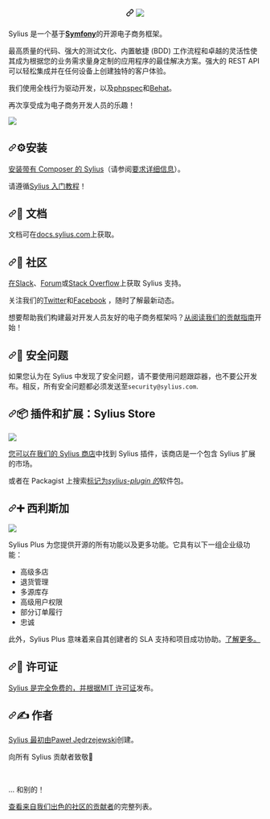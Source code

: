 <div class="Box-sc-g0xbh4-0 bJMeLZ js-snippet-clipboard-copy-unpositioned" data-hpc="true"><article class="markdown-body entry-content container-lg" itemprop="text"><h1 align="center" tabindex="-1" dir="auto"><a id="user-content-----------------" class="anchor" aria-hidden="true" tabindex="-1" href="#----------------"><svg class="octicon octicon-link" viewBox="0 0 16 16" version="1.1" width="16" height="16" aria-hidden="true"><path d="m7.775 3.275 1.25-1.25a3.5 3.5 0 1 1 4.95 4.95l-2.5 2.5a3.5 3.5 0 0 1-4.95 0 .751.751 0 0 1 .018-1.042.751.751 0 0 1 1.042-.018 1.998 1.998 0 0 0 2.83 0l2.5-2.5a2.002 2.002 0 0 0-2.83-2.83l-1.25 1.25a.751.751 0 0 1-1.042-.018.751.751 0 0 1-.018-1.042Zm-4.69 9.64a1.998 1.998 0 0 0 2.83 0l1.25-1.25a.751.751 0 0 1 1.042.018.751.751 0 0 1 .018 1.042l-1.25 1.25a3.5 3.5 0 1 1-4.95-4.95l2.5-2.5a3.5 3.5 0 0 1 4.95 0 .751.751 0 0 1-.018 1.042.751.751 0 0 1-1.042.018 1.998 1.998 0 0 0-2.83 0l-2.5 2.5a1.998 1.998 0 0 0 0 2.83Z"></path></svg></a>
    <a href="https://sylius.com/github-readme/link/" rel="nofollow">
        <img src="https://camo.githubusercontent.com/2550be9cb871361c10f2c45088d19e0f46677844e99fbaf38b878e1a2c614aba/68747470733a2f2f73796c6975732e636f6d2f6173736574732f6769746875622d726561646d652e706e673f636f75727365" data-canonical-src="https://sylius.com/assets/github-readme.png?course" style="max-width: 100%;">
    </a>
</h1>
<p dir="auto"><font style="vertical-align: inherit;"><font style="vertical-align: inherit;">Sylius 是一个基于</font></font><a href="https://symfony.com" rel="nofollow"><strong><font style="vertical-align: inherit;"><font style="vertical-align: inherit;">Symfony</font></font></strong></a><font style="vertical-align: inherit;"><font style="vertical-align: inherit;">的开源电子商务框架。</font></font></p>
<p dir="auto"><font style="vertical-align: inherit;"><font style="vertical-align: inherit;">最高质量的代码、强大的测试文化、内置敏捷 (BDD) 工作流程和卓越的灵活性使其成为根据您的业务需求量身定制的应用程序的最佳解决方案。</font><font style="vertical-align: inherit;">强大的 REST API 可以轻松集成并在任何设备上创建独特的客户体验。</font></font></p>
<p dir="auto"><font style="vertical-align: inherit;"><font style="vertical-align: inherit;">我们使用全栈行为驱动开发，以及</font></font><a href="https://phpspec.net" rel="nofollow"><font style="vertical-align: inherit;"><font style="vertical-align: inherit;">phpspec</font></font></a><font style="vertical-align: inherit;"><font style="vertical-align: inherit;">和</font></font><a href="https://behat.org" rel="nofollow"><font style="vertical-align: inherit;"><font style="vertical-align: inherit;">Behat</font></font></a><font style="vertical-align: inherit;"><font style="vertical-align: inherit;">。</font></font></p>
<p dir="auto"><font style="vertical-align: inherit;"><font style="vertical-align: inherit;">再次享受成为电子商务开发人员的乐趣！</font></font></p>
<p dir="auto"><a target="_blank" rel="noopener noreferrer nofollow" href="https://camo.githubusercontent.com/4c2ec3b56172c7eb604b45c01ff5f749444308189b98f819f621952858a2e98a/68747470733a2f2f73796c6975732e636f6d2f6173736574732f726561646d652f726561646d652d6d61696e2e706e67"><img src="https://camo.githubusercontent.com/4c2ec3b56172c7eb604b45c01ff5f749444308189b98f819f621952858a2e98a/68747470733a2f2f73796c6975732e636f6d2f6173736574732f726561646d652f726561646d652d6d61696e2e706e67" data-canonical-src="https://sylius.com/assets/readme/readme-main.png" style="max-width: 100%;"></a></p>
<h2 tabindex="-1" dir="auto"><a id="user-content-️-installation" class="anchor" aria-hidden="true" tabindex="-1" href="#️-installation"><svg class="octicon octicon-link" viewBox="0 0 16 16" version="1.1" width="16" height="16" aria-hidden="true"><path d="m7.775 3.275 1.25-1.25a3.5 3.5 0 1 1 4.95 4.95l-2.5 2.5a3.5 3.5 0 0 1-4.95 0 .751.751 0 0 1 .018-1.042.751.751 0 0 1 1.042-.018 1.998 1.998 0 0 0 2.83 0l2.5-2.5a2.002 2.002 0 0 0-2.83-2.83l-1.25 1.25a.751.751 0 0 1-1.042-.018.751.751 0 0 1-.018-1.042Zm-4.69 9.64a1.998 1.998 0 0 0 2.83 0l1.25-1.25a.751.751 0 0 1 1.042.018.751.751 0 0 1 .018 1.042l-1.25 1.25a3.5 3.5 0 1 1-4.95-4.95l2.5-2.5a3.5 3.5 0 0 1 4.95 0 .751.751 0 0 1-.018 1.042.751.751 0 0 1-1.042.018 1.998 1.998 0 0 0-2.83 0l-2.5 2.5a1.998 1.998 0 0 0 0 2.83Z"></path></svg></a><font style="vertical-align: inherit;"><font style="vertical-align: inherit;">⚙️安装</font></font></h2>
<p dir="auto"><a href="https://docs.sylius.com/en/latest/book/installation/installation.html" rel="nofollow"><font style="vertical-align: inherit;"><font style="vertical-align: inherit;">安装带有 Composer 的 Sylius</font></font></a><font style="vertical-align: inherit;"><font style="vertical-align: inherit;">（请参阅</font></font><a href="https://docs.sylius.com/en/latest/book/installation/requirements.html" rel="nofollow"><font style="vertical-align: inherit;"><font style="vertical-align: inherit;">要求详细信息</font></font></a><font style="vertical-align: inherit;"><font style="vertical-align: inherit;">）。</font></font></p>
<p dir="auto"><font style="vertical-align: inherit;"><font style="vertical-align: inherit;">请遵循</font></font><a href="https://docs.sylius.com/en/latest/getting-started-with-sylius/index.html" rel="nofollow"><font style="vertical-align: inherit;"><font style="vertical-align: inherit;">Sylius 入门教程</font></font></a><font style="vertical-align: inherit;"><font style="vertical-align: inherit;">！</font></font></p>
<h2 tabindex="-1" dir="auto"><a id="user-content--documentation" class="anchor" aria-hidden="true" tabindex="-1" href="#-documentation"><svg class="octicon octicon-link" viewBox="0 0 16 16" version="1.1" width="16" height="16" aria-hidden="true"><path d="m7.775 3.275 1.25-1.25a3.5 3.5 0 1 1 4.95 4.95l-2.5 2.5a3.5 3.5 0 0 1-4.95 0 .751.751 0 0 1 .018-1.042.751.751 0 0 1 1.042-.018 1.998 1.998 0 0 0 2.83 0l2.5-2.5a2.002 2.002 0 0 0-2.83-2.83l-1.25 1.25a.751.751 0 0 1-1.042-.018.751.751 0 0 1-.018-1.042Zm-4.69 9.64a1.998 1.998 0 0 0 2.83 0l1.25-1.25a.751.751 0 0 1 1.042.018.751.751 0 0 1 .018 1.042l-1.25 1.25a3.5 3.5 0 1 1-4.95-4.95l2.5-2.5a3.5 3.5 0 0 1 4.95 0 .751.751 0 0 1-.018 1.042.751.751 0 0 1-1.042.018 1.998 1.998 0 0 0-2.83 0l-2.5 2.5a1.998 1.998 0 0 0 0 2.83Z"></path></svg></a><font style="vertical-align: inherit;"><font style="vertical-align: inherit;">📖 文档</font></font></h2>
<p dir="auto"><font style="vertical-align: inherit;"><font style="vertical-align: inherit;">文档可在</font></font><a href="https://docs.sylius.com" rel="nofollow"><font style="vertical-align: inherit;"><font style="vertical-align: inherit;">docs.sylius.com</font></font></a><font style="vertical-align: inherit;"><font style="vertical-align: inherit;">上获取。</font></font></p>
<h2 tabindex="-1" dir="auto"><a id="user-content--community" class="anchor" aria-hidden="true" tabindex="-1" href="#-community"><svg class="octicon octicon-link" viewBox="0 0 16 16" version="1.1" width="16" height="16" aria-hidden="true"><path d="m7.775 3.275 1.25-1.25a3.5 3.5 0 1 1 4.95 4.95l-2.5 2.5a3.5 3.5 0 0 1-4.95 0 .751.751 0 0 1 .018-1.042.751.751 0 0 1 1.042-.018 1.998 1.998 0 0 0 2.83 0l2.5-2.5a2.002 2.002 0 0 0-2.83-2.83l-1.25 1.25a.751.751 0 0 1-1.042-.018.751.751 0 0 1-.018-1.042Zm-4.69 9.64a1.998 1.998 0 0 0 2.83 0l1.25-1.25a.751.751 0 0 1 1.042.018.751.751 0 0 1 .018 1.042l-1.25 1.25a3.5 3.5 0 1 1-4.95-4.95l2.5-2.5a3.5 3.5 0 0 1 4.95 0 .751.751 0 0 1-.018 1.042.751.751 0 0 1-1.042.018 1.998 1.998 0 0 0-2.83 0l-2.5 2.5a1.998 1.998 0 0 0 0 2.83Z"></path></svg></a><font style="vertical-align: inherit;"><font style="vertical-align: inherit;">🤝 社区</font></font></h2>
<p dir="auto"><font style="vertical-align: inherit;"></font><a href="https://sylius.com/slack" rel="nofollow"><font style="vertical-align: inherit;"><font style="vertical-align: inherit;">在Slack</font></font></a><font style="vertical-align: inherit;"><font style="vertical-align: inherit;">、</font></font><a href="https://forum.sylius.com/" rel="nofollow"><font style="vertical-align: inherit;"><font style="vertical-align: inherit;">Forum</font></font></a><font style="vertical-align: inherit;"><font style="vertical-align: inherit;">或</font></font><a href="https://stackoverflow.com/questions/tagged/sylius" rel="nofollow"><font style="vertical-align: inherit;"><font style="vertical-align: inherit;">Stack Overflow</font></font></a><font style="vertical-align: inherit;"><font style="vertical-align: inherit;">上获取 Sylius 支持</font><font style="vertical-align: inherit;">。</font></font></p>
<p dir="auto"><font style="vertical-align: inherit;"><font style="vertical-align: inherit;">关注我们的</font></font><a href="https://twitter.com/Sylius" rel="nofollow"><font style="vertical-align: inherit;"><font style="vertical-align: inherit;">Twitter</font></font></a><font style="vertical-align: inherit;"><font style="vertical-align: inherit;">和</font></font><a href="https://www.facebook.com/SyliusEcommerce/" rel="nofollow"><font style="vertical-align: inherit;"><font style="vertical-align: inherit;">Facebook</font></font></a><font style="vertical-align: inherit;"><font style="vertical-align: inherit;"> ，随时了解最新动态。</font></font></p>
<p dir="auto"><font style="vertical-align: inherit;"><font style="vertical-align: inherit;">想要帮助我们构建最对开发人员友好的电子商务框架吗？</font></font><a href="https://docs.sylius.com/en/latest/book/index.html#contributing" rel="nofollow"><font style="vertical-align: inherit;"><font style="vertical-align: inherit;">从阅读我们的贡献指南</font></font></a><font style="vertical-align: inherit;"><font style="vertical-align: inherit;">开始</font><font style="vertical-align: inherit;">！</font></font></p>
<h2 tabindex="-1" dir="auto"><a id="user-content--security-issues" class="anchor" aria-hidden="true" tabindex="-1" href="#-security-issues"><svg class="octicon octicon-link" viewBox="0 0 16 16" version="1.1" width="16" height="16" aria-hidden="true"><path d="m7.775 3.275 1.25-1.25a3.5 3.5 0 1 1 4.95 4.95l-2.5 2.5a3.5 3.5 0 0 1-4.95 0 .751.751 0 0 1 .018-1.042.751.751 0 0 1 1.042-.018 1.998 1.998 0 0 0 2.83 0l2.5-2.5a2.002 2.002 0 0 0-2.83-2.83l-1.25 1.25a.751.751 0 0 1-1.042-.018.751.751 0 0 1-.018-1.042Zm-4.69 9.64a1.998 1.998 0 0 0 2.83 0l1.25-1.25a.751.751 0 0 1 1.042.018.751.751 0 0 1 .018 1.042l-1.25 1.25a3.5 3.5 0 1 1-4.95-4.95l2.5-2.5a3.5 3.5 0 0 1 4.95 0 .751.751 0 0 1-.018 1.042.751.751 0 0 1-1.042.018 1.998 1.998 0 0 0-2.83 0l-2.5 2.5a1.998 1.998 0 0 0 0 2.83Z"></path></svg></a><font style="vertical-align: inherit;"><font style="vertical-align: inherit;">👮 安全问题</font></font></h2>
<p dir="auto"><font style="vertical-align: inherit;"><font style="vertical-align: inherit;">如果您认为在 Sylius 中发现了安全问题，请不要使用问题跟踪器，也不要公开发布。</font><font style="vertical-align: inherit;">相反，所有安全问题都必须发送至</font></font><code>security@sylius.com</code><font style="vertical-align: inherit;"><font style="vertical-align: inherit;">.</font></font></p>
<h2 tabindex="-1" dir="auto"><a id="user-content--plugins-and-extensions-sylius-store" class="anchor" aria-hidden="true" tabindex="-1" href="#-plugins-and-extensions-sylius-store"><svg class="octicon octicon-link" viewBox="0 0 16 16" version="1.1" width="16" height="16" aria-hidden="true"><path d="m7.775 3.275 1.25-1.25a3.5 3.5 0 1 1 4.95 4.95l-2.5 2.5a3.5 3.5 0 0 1-4.95 0 .751.751 0 0 1 .018-1.042.751.751 0 0 1 1.042-.018 1.998 1.998 0 0 0 2.83 0l2.5-2.5a2.002 2.002 0 0 0-2.83-2.83l-1.25 1.25a.751.751 0 0 1-1.042-.018.751.751 0 0 1-.018-1.042Zm-4.69 9.64a1.998 1.998 0 0 0 2.83 0l1.25-1.25a.751.751 0 0 1 1.042.018.751.751 0 0 1 .018 1.042l-1.25 1.25a3.5 3.5 0 1 1-4.95-4.95l2.5-2.5a3.5 3.5 0 0 1 4.95 0 .751.751 0 0 1-.018 1.042.751.751 0 0 1-1.042.018 1.998 1.998 0 0 0-2.83 0l-2.5 2.5a1.998 1.998 0 0 0 0 2.83Z"></path></svg></a><font style="vertical-align: inherit;"><font style="vertical-align: inherit;">📦 插件和扩展：Sylius Store</font></font></h2>
<a href="https://store.sylius.com/" rel="nofollow">
    <img src="https://camo.githubusercontent.com/8a087ad36d08a37a5e20b77709a4ec7ad5205cf992ecfb102a9cf7df9a8c9ebe/68747470733a2f2f73796c6975732e636f6d2f6173736574732f726561646d652f726561646d652d73746f72652e706e67" data-canonical-src="https://sylius.com/assets/readme/readme-store.png" style="max-width: 100%;">
</a>
<p dir="auto"><font style="vertical-align: inherit;"></font><a href="https://sylius.com/plugins/" rel="nofollow"><font style="vertical-align: inherit;"><font style="vertical-align: inherit;">您可以在我们的 Sylius 商店</font></font></a><font style="vertical-align: inherit;"><font style="vertical-align: inherit;">中找到 Sylius 插件</font><font style="vertical-align: inherit;">，该商店是一个包含 Sylius 扩展的市场。</font></font></p>
<p dir="auto"><font style="vertical-align: inherit;"><font style="vertical-align: inherit;">或者在 Packagist 上搜索</font></font><a href="https://packagist.org/explore/?type=sylius-plugin" rel="nofollow"><font style="vertical-align: inherit;"><font style="vertical-align: inherit;">标记为</font></font><em><font style="vertical-align: inherit;"><font style="vertical-align: inherit;">sylius-plugin 的</font></font></em></a><font style="vertical-align: inherit;"><font style="vertical-align: inherit;">软件包。</font></font></p>
<h2 tabindex="-1" dir="auto"><a id="user-content--sylius-plus" class="anchor" aria-hidden="true" tabindex="-1" href="#-sylius-plus"><svg class="octicon octicon-link" viewBox="0 0 16 16" version="1.1" width="16" height="16" aria-hidden="true"><path d="m7.775 3.275 1.25-1.25a3.5 3.5 0 1 1 4.95 4.95l-2.5 2.5a3.5 3.5 0 0 1-4.95 0 .751.751 0 0 1 .018-1.042.751.751 0 0 1 1.042-.018 1.998 1.998 0 0 0 2.83 0l2.5-2.5a2.002 2.002 0 0 0-2.83-2.83l-1.25 1.25a.751.751 0 0 1-1.042-.018.751.751 0 0 1-.018-1.042Zm-4.69 9.64a1.998 1.998 0 0 0 2.83 0l1.25-1.25a.751.751 0 0 1 1.042.018.751.751 0 0 1 .018 1.042l-1.25 1.25a3.5 3.5 0 1 1-4.95-4.95l2.5-2.5a3.5 3.5 0 0 1 4.95 0 .751.751 0 0 1-.018 1.042.751.751 0 0 1-1.042.018 1.998 1.998 0 0 0-2.83 0l-2.5 2.5a1.998 1.998 0 0 0 0 2.83Z"></path></svg></a><font style="vertical-align: inherit;"><font style="vertical-align: inherit;">➕ 西利斯加</font></font></h2>
<a href="https://sylius.com/plus/" rel="nofollow">
    <img src="https://camo.githubusercontent.com/2828e831cf8a0188751c5a132857ca1bd9cca1b8f4579487fe98b9bfc8363c77/68747470733a2f2f73796c6975732e636f6d2f6173736574732f726561646d652f726561646d652d706c75732e706e67" data-canonical-src="https://sylius.com/assets/readme/readme-plus.png" style="max-width: 100%;">
</a>
<p dir="auto"><font style="vertical-align: inherit;"><font style="vertical-align: inherit;">Sylius Plus 为您提供开源的所有功能以及更多功能。</font><font style="vertical-align: inherit;">它具有以下一组企业级功能：</font></font></p>
<ul dir="auto">
<li><font style="vertical-align: inherit;"><font style="vertical-align: inherit;">高级多店</font></font></li>
<li><font style="vertical-align: inherit;"><font style="vertical-align: inherit;">退货管理</font></font></li>
<li><font style="vertical-align: inherit;"><font style="vertical-align: inherit;">多源库存</font></font></li>
<li><font style="vertical-align: inherit;"><font style="vertical-align: inherit;">高级用户权限</font></font></li>
<li><font style="vertical-align: inherit;"><font style="vertical-align: inherit;">部分订单履行</font></font></li>
<li><font style="vertical-align: inherit;"><font style="vertical-align: inherit;">忠诚</font></font></li>
</ul>
<p dir="auto"><font style="vertical-align: inherit;"><font style="vertical-align: inherit;">此外，Sylius Plus 意味着来自其创建者的 SLA 支持和项目成功协助。</font></font><a href="https://sylius.com/plus/" rel="nofollow"><font style="vertical-align: inherit;"><font style="vertical-align: inherit;">了解更多。</font></font></a></p>
<h2 tabindex="-1" dir="auto"><a id="user-content--license" class="anchor" aria-hidden="true" tabindex="-1" href="#-license"><svg class="octicon octicon-link" viewBox="0 0 16 16" version="1.1" width="16" height="16" aria-hidden="true"><path d="m7.775 3.275 1.25-1.25a3.5 3.5 0 1 1 4.95 4.95l-2.5 2.5a3.5 3.5 0 0 1-4.95 0 .751.751 0 0 1 .018-1.042.751.751 0 0 1 1.042-.018 1.998 1.998 0 0 0 2.83 0l2.5-2.5a2.002 2.002 0 0 0-2.83-2.83l-1.25 1.25a.751.751 0 0 1-1.042-.018.751.751 0 0 1-.018-1.042Zm-4.69 9.64a1.998 1.998 0 0 0 2.83 0l1.25-1.25a.751.751 0 0 1 1.042.018.751.751 0 0 1 .018 1.042l-1.25 1.25a3.5 3.5 0 1 1-4.95-4.95l2.5-2.5a3.5 3.5 0 0 1 4.95 0 .751.751 0 0 1-.018 1.042.751.751 0 0 1-1.042.018 1.998 1.998 0 0 0-2.83 0l-2.5 2.5a1.998 1.998 0 0 0 0 2.83Z"></path></svg></a><font style="vertical-align: inherit;"><font style="vertical-align: inherit;">📃 许可证</font></font></h2>
<p dir="auto"><font style="vertical-align: inherit;"></font><a href="https://github.com/Sylius/Sylius/blob/master/LICENSE"><font style="vertical-align: inherit;"><font style="vertical-align: inherit;">Sylius 是完全免费的，并根据MIT 许可证</font></font></a><font style="vertical-align: inherit;"><font style="vertical-align: inherit;">发布</font><font style="vertical-align: inherit;">。</font></font></p>
<h2 tabindex="-1" dir="auto"><a id="user-content-️-authors" class="anchor" aria-hidden="true" tabindex="-1" href="#️-authors"><svg class="octicon octicon-link" viewBox="0 0 16 16" version="1.1" width="16" height="16" aria-hidden="true"><path d="m7.775 3.275 1.25-1.25a3.5 3.5 0 1 1 4.95 4.95l-2.5 2.5a3.5 3.5 0 0 1-4.95 0 .751.751 0 0 1 .018-1.042.751.751 0 0 1 1.042-.018 1.998 1.998 0 0 0 2.83 0l2.5-2.5a2.002 2.002 0 0 0-2.83-2.83l-1.25 1.25a.751.751 0 0 1-1.042-.018.751.751 0 0 1-.018-1.042Zm-4.69 9.64a1.998 1.998 0 0 0 2.83 0l1.25-1.25a.751.751 0 0 1 1.042.018.751.751 0 0 1 .018 1.042l-1.25 1.25a3.5 3.5 0 1 1-4.95-4.95l2.5-2.5a3.5 3.5 0 0 1 4.95 0 .751.751 0 0 1-.018 1.042.751.751 0 0 1-1.042.018 1.998 1.998 0 0 0-2.83 0l-2.5 2.5a1.998 1.998 0 0 0 0 2.83Z"></path></svg></a><font style="vertical-align: inherit;"><font style="vertical-align: inherit;">✍️ 作者</font></font></h2>
<p dir="auto"><font style="vertical-align: inherit;"></font><a href="https://pjedrzejewski.com" rel="nofollow"><font style="vertical-align: inherit;"><font style="vertical-align: inherit;">Sylius 最初由Paweł Jędrzejewski</font></font></a><font style="vertical-align: inherit;"><font style="vertical-align: inherit;">创建</font><font style="vertical-align: inherit;">。</font></font></p>
<p dir="auto"><font style="vertical-align: inherit;"><font style="vertical-align: inherit;">向所有 Sylius 贡献者致敬🙏</font></font></p>
<p dir="auto"><a href="https://github.com/pamil"><img src="https://github.com/pamil.png?size=40" alt="" style="max-width: 100%;"></a>
<a href="https://github.com/pjedrzejewski"><img src="https://github.com/pjedrzejewski.png?size=40" alt="" style="max-width: 100%;"></a>
<a href="https://github.com/Zales0123"><img src="https://github.com/Zales0123.png?size=40" alt="" style="max-width: 100%;"></a>
<a href="https://github.com/GSadee"><img src="https://github.com/GSadee.png?size=40" alt="" style="max-width: 100%;"></a>
<a href="https://github.com/lchrusciel"><img src="https://github.com/lchrusciel.png?size=40" alt="" style="max-width: 100%;"></a>
<a href="https://github.com/CoderMaggie"><img src="https://github.com/CoderMaggie.png?size=40" alt="" style="max-width: 100%;"></a>
<a href="https://github.com/Arminek"><img src="https://github.com/Arminek.png?size=40" alt="" style="max-width: 100%;"></a>
<a href="https://github.com/tuka217"><img src="https://github.com/tuka217.png?size=40" alt="" style="max-width: 100%;"></a>
<a href="https://github.com/NoResponseMate"><img src="https://github.com/NoResponseMate.png?size=40" alt="" style="max-width: 100%;"></a>
<a href="https://github.com/stloyd"><img src="https://github.com/stloyd.png?size=40" alt="" style="max-width: 100%;"></a>
<a href="https://github.com/umpirsky"><img src="https://github.com/umpirsky.png?size=40" alt="" style="max-width: 100%;"></a>
<a href="https://github.com/winzou"><img src="https://github.com/winzou.png?size=40" alt="" style="max-width: 100%;"></a>
<a href="https://github.com/Tomanhez"><img src="https://github.com/Tomanhez.png?size=40" alt="" style="max-width: 100%;"></a>
<a href="https://github.com/michalmarcinkowski"><img src="https://github.com/michalmarcinkowski.png?size=40" alt="" style="max-width: 100%;"></a>
<a href="https://github.com/AdamKasp"><img src="https://github.com/AdamKasp.png?size=40" alt="" style="max-width: 100%;"></a>
<a href="https://github.com/arnolanglade"><img src="https://github.com/arnolanglade.png?size=40" alt="" style="max-width: 100%;"></a>
<a href="https://github.com/jjanvier"><img src="https://github.com/jjanvier.png?size=40" alt="" style="max-width: 100%;"></a>
<a href="https://github.com/kayue"><img src="https://github.com/kayue.png?size=40" alt="" style="max-width: 100%;"></a>
<a href="https://github.com/stefandoorn"><img src="https://github.com/stefandoorn.png?size=40" alt="" style="max-width: 100%;"></a>
<a href="https://github.com/piotrantosik"><img src="https://github.com/piotrantosik.png?size=40" alt="" style="max-width: 100%;"></a>
<a href="https://github.com/Richtermeister"><img src="https://github.com/Richtermeister.png?size=40" alt="" style="max-width: 100%;"></a>
<a href="https://github.com/kulczy"><img src="https://github.com/kulczy.png?size=40" alt="" style="max-width: 100%;"></a>
<a href="https://github.com/koemeet"><img src="https://github.com/koemeet.png?size=40" alt="" style="max-width: 100%;"></a>
<a href="https://github.com/oallain"><img src="https://github.com/oallain.png?size=40" alt="" style="max-width: 100%;"></a>
<a href="https://github.com/loic425"><img src="https://github.com/loic425.png?size=40" alt="" style="max-width: 100%;"></a>
<a href="https://github.com/bendavies"><img src="https://github.com/bendavies.png?size=40" alt="" style="max-width: 100%;"></a>
<a href="https://github.com/aramalipoor"><img src="https://github.com/aramalipoor.png?size=40" alt="" style="max-width: 100%;"></a>
<a href="https://github.com/amenophis"><img src="https://github.com/amenophis.png?size=40" alt="" style="max-width: 100%;"></a>
<a href="https://github.com/loicmobizel"><img src="https://github.com/loicmobizel.png?size=40" alt="" style="max-width: 100%;"></a>
<a href="https://github.com/mamazu"><img src="https://github.com/mamazu.png?size=40" alt="" style="max-width: 100%;"></a>
<a href="https://github.com/loevgaard"><img src="https://github.com/loevgaard.png?size=40" alt="" style="max-width: 100%;"></a>
<a href="https://github.com/makasim"><img src="https://github.com/makasim.png?size=40" alt="" style="max-width: 100%;"></a>
<a href="https://github.com/gperdomor"><img src="https://github.com/gperdomor.png?size=40" alt="" style="max-width: 100%;"></a>
<a href="https://github.com/arti0090"><img src="https://github.com/arti0090.png?size=40" alt="" style="max-width: 100%;"></a>
<a href="https://github.com/liverbool"><img src="https://github.com/liverbool.png?size=40" alt="" style="max-width: 100%;"></a>
<a href="https://github.com/mmenozzi"><img src="https://github.com/mmenozzi.png?size=40" alt="" style="max-width: 100%;"></a>
<a href="https://github.com/psyray"><img src="https://github.com/psyray.png?size=40" alt="" style="max-width: 100%;"></a>
<a href="https://github.com/mbabker"><img src="https://github.com/mbabker.png?size=40" alt="" style="max-width: 100%;"></a>
<a href="https://github.com/peteward"><img src="https://github.com/peteward.png?size=40" alt="" style="max-width: 100%;"></a>
<a href="https://github.com/adamelso"><img src="https://github.com/adamelso.png?size=40" alt="" style="max-width: 100%;"></a>
<a href="https://github.com/igormukhingmailcom"><img src="https://github.com/igormukhingmailcom.png?size=40" alt="" style="max-width: 100%;"></a>
<a href="https://github.com/antonioperic"><img src="https://github.com/antonioperic.png?size=40" alt="" style="max-width: 100%;"></a>
<a href="https://github.com/elliot"><img src="https://github.com/elliot.png?size=40" alt="" style="max-width: 100%;"></a>
<a href="https://github.com/agounaris"><img src="https://github.com/agounaris.png?size=40" alt="" style="max-width: 100%;"></a>
<a href="https://github.com/Prometee"><img src="https://github.com/Prometee.png?size=40" alt="" style="max-width: 100%;"></a>
<a href="https://github.com/l3l0"><img src="https://github.com/l3l0.png?size=40" alt="" style="max-width: 100%;"></a>
<a href="https://github.com/inssein"><img src="https://github.com/inssein.png?size=40" alt="" style="max-width: 100%;"></a>
<a href="https://github.com/loevstroem"><img src="https://github.com/loevstroem.png?size=40" alt="" style="max-width: 100%;"></a>
<a href="https://github.com/pborreli"><img src="https://github.com/pborreli.png?size=40" alt="" style="max-width: 100%;"></a>
<a href="https://github.com/gorkalaucirica"><img src="https://github.com/gorkalaucirica.png?size=40" alt="" style="max-width: 100%;"></a>
<a href="https://github.com/gabiudrescu"><img src="https://github.com/gabiudrescu.png?size=40" alt="" style="max-width: 100%;"></a>
<a href="https://github.com/cordoval"><img src="https://github.com/cordoval.png?size=40" alt="" style="max-width: 100%;"></a>
<a href="https://github.com/EmiiKhaos"><img src="https://github.com/EmiiKhaos.png?size=40" alt="" style="max-width: 100%;"></a>
<a href="https://github.com/venyii"><img src="https://github.com/venyii.png?size=40" alt="" style="max-width: 100%;"></a>
<a href="https://github.com/nakashu"><img src="https://github.com/nakashu.png?size=40" alt="" style="max-width: 100%;"></a>
<a href="https://github.com/LucaGallinari"><img src="https://github.com/LucaGallinari.png?size=40" alt="" style="max-width: 100%;"></a>
<a href="https://github.com/vvasiloi"><img src="https://github.com/vvasiloi.png?size=40" alt="" style="max-width: 100%;"></a>
<a href="https://github.com/teohhanhui"><img src="https://github.com/teohhanhui.png?size=40" alt="" style="max-width: 100%;"></a>
<a href="https://github.com/jacquesbh"><img src="https://github.com/jacquesbh.png?size=40" alt="" style="max-width: 100%;"></a>
<a href="https://github.com/diimpp"><img src="https://github.com/diimpp.png?size=40" alt="" style="max-width: 100%;"></a>
<a href="https://github.com/sweoggy"><img src="https://github.com/sweoggy.png?size=40" alt="" style="max-width: 100%;"></a>
<a href="https://github.com/bartoszpietrzak1994"><img src="https://github.com/bartoszpietrzak1994.png?size=40" alt="" style="max-width: 100%;"></a>
<a href="https://github.com/psihius"><img src="https://github.com/psihius.png?size=40" alt="" style="max-width: 100%;"></a>
<a href="https://github.com/okwinza"><img src="https://github.com/okwinza.png?size=40" alt="" style="max-width: 100%;"></a>
<a href="https://github.com/bitbager"><img src="https://github.com/bitbager.png?size=40" alt="" style="max-width: 100%;"></a>
<a href="https://github.com/alcaeus"><img src="https://github.com/alcaeus.png?size=40" alt="" style="max-width: 100%;"></a>
<a href="https://github.com/ahmadrabie"><img src="https://github.com/ahmadrabie.png?size=40" alt="" style="max-width: 100%;"></a>
<a href="https://github.com/coudenysj"><img src="https://github.com/coudenysj.png?size=40" alt="" style="max-width: 100%;"></a>
<a href="https://github.com/mykehsd"><img src="https://github.com/mykehsd.png?size=40" alt="" style="max-width: 100%;"></a>
<a href="https://github.com/gonzalovilaseca"><img src="https://github.com/gonzalovilaseca.png?size=40" alt="" style="max-width: 100%;"></a>
<a href="https://github.com/4c0n"><img src="https://github.com/4c0n.png?size=40" alt="" style="max-width: 100%;"></a>
<a href="https://github.com/tvlooy"><img src="https://github.com/tvlooy.png?size=40" alt="" style="max-width: 100%;"></a>
<a href="https://github.com/dantleech"><img src="https://github.com/dantleech.png?size=40" alt="" style="max-width: 100%;"></a>
<a href="https://github.com/cdaguerre"><img src="https://github.com/cdaguerre.png?size=40" alt="" style="max-width: 100%;"></a>
<a href="https://github.com/Strontium-90"><img src="https://github.com/Strontium-90.png?size=40" alt="" style="max-width: 100%;"></a>
<a href="https://github.com/JaisDK"><img src="https://github.com/JaisDK.png?size=40" alt="" style="max-width: 100%;"></a>
<a href="https://github.com/pix-art"><img src="https://github.com/pix-art.png?size=40" alt="" style="max-width: 100%;"></a>
<a href="https://github.com/dunglas"><img src="https://github.com/dunglas.png?size=40" alt="" style="max-width: 100%;"></a>
<a href="https://github.com/SirDomin"><img src="https://github.com/SirDomin.png?size=40" alt="" style="max-width: 100%;"></a>
<a href="https://github.com/peterukena"><img src="https://github.com/peterukena.png?size=40" alt="" style="max-width: 100%;"></a>
<a href="https://github.com/tchapi"><img src="https://github.com/tchapi.png?size=40" alt="" style="max-width: 100%;"></a>
<a href="https://github.com/laurent35240"><img src="https://github.com/laurent35240.png?size=40" alt="" style="max-width: 100%;"></a>
<a href="https://github.com/jdeveloper"><img src="https://github.com/jdeveloper.png?size=40" alt="" style="max-width: 100%;"></a>
<a href="https://github.com/TomasVotruba"><img src="https://github.com/TomasVotruba.png?size=40" alt="" style="max-width: 100%;"></a></p>
<p dir="auto"><font style="vertical-align: inherit;"><font style="vertical-align: inherit;">... 和别的！</font></font></p>
<p dir="auto"><font style="vertical-align: inherit;"></font><a href="https://github.com/Sylius/Sylius/contributors"><font style="vertical-align: inherit;"><font style="vertical-align: inherit;">查看来自我们出色的社区的贡献者</font></font></a><font style="vertical-align: inherit;"><font style="vertical-align: inherit;">的完整列表</font><font style="vertical-align: inherit;">。</font></font></p>
</article></div>

